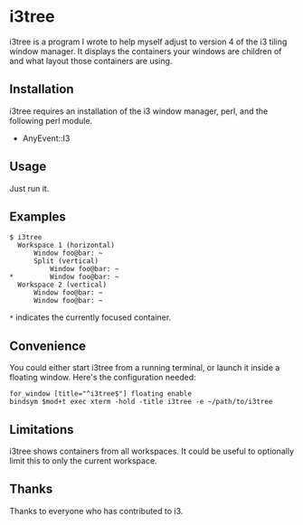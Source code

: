 # i3tree

i3tree is a program I wrote to help myself adjust to version 4 of the i3 tiling window manager.
It displays the containers your windows are children of and what layout those containers are using.

## Installation

i3tree requires an installation of the i3 window manager, perl, and the following perl module.

  * AnyEvent::I3

## Usage

Just run it.

## Examples

```shell
$ i3tree
  Workspace 1 (horizontal)
      Window foo@bar: ~
      Split (vertical)
          Window foo@bar: ~
*         Window foo@bar: ~
  Workspace 2 (vertical)
      Window foo@bar: ~
      Window foo@bar: ~
```

`*` indicates the currently focused container.

## Convenience

You could either start i3tree from a running terminal, or launch it inside a floating window.
Here's the configuration needed:

```
for_window [title="^i3tree$"] floating enable
bindsym $mod+t exec xterm -hold -title i3tree -e ~/path/to/i3tree
```

## Limitations

i3tree shows containers from all workspaces. It could be useful to optionally limit this to only the current workspace.

## Thanks

Thanks to everyone who has contributed to i3.
